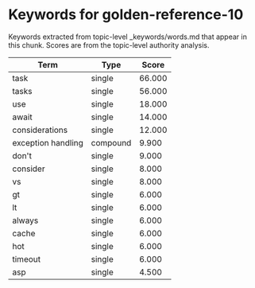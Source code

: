 # Keywords for golden-reference-10

Keywords extracted from topic-level _keywords/words.md that appear in this chunk.
Scores are from the topic-level authority analysis.

| Term | Type | Score |
|------|------|-------|
| task | single | 66.000 |
| tasks | single | 56.000 |
| use | single | 18.000 |
| await | single | 14.000 |
| considerations | single | 12.000 |
| exception handling | compound | 9.900 |
| don't | single | 9.000 |
| consider | single | 8.000 |
| vs | single | 8.000 |
| gt | single | 6.000 |
| lt | single | 6.000 |
| always | single | 6.000 |
| cache | single | 6.000 |
| hot | single | 6.000 |
| timeout | single | 6.000 |
| asp | single | 4.500 |
